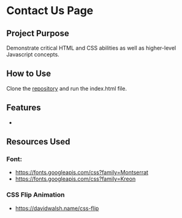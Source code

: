 # Contact Us Page

## Project Purpose
Demonstrate critical HTML and CSS abilities as well as higher-level Javascript concepts.

## How to Use
Clone the [repository](https://github.com/mjbuchman/typing-speed-test) and run the index.html file.

## Features
- 

## Resources Used
### Font:
- https://fonts.googleapis.com/css?family=Montserrat
- https://fonts.googleapis.com/css?family=Kreon
### CSS Flip Animation
- https://davidwalsh.name/css-flip
